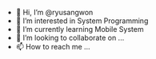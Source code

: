 - 👋 Hi, I’m @ryusangwon
- 👀 I’m interested in System Programming
- 🌱 I’m currently learning Mobile System
- 💞️ I’m looking to collaborate on ...
- 📫 How to reach me ...

<!---
ryusangwon/ryusangwon is a ✨ special ✨ repository because its `README.md` (this file) appears on your GitHub profile.
You can click the Preview link to take a look at your changes.
--->

